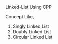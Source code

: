 Linked-List Using CPP

Concept Like,

1. Singly Linked List
2. Doubly Linked List
3. Circular Linked List
